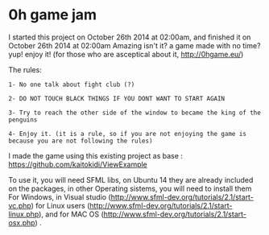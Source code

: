 0h game jam
===========

I started this project on October 26th 2014 at 02:00am, and finished it on October 26th 2014 at 02:00am
Amazing isn't it? a game made with no time? yup! enjoy it!
(for those who are asceptical about it, http://0hgame.eu/)


The rules: 

	1- No one talk about fight club (?)

	2- DO NOT TOUCH BLACK THINGS IF YOU DONT WANT TO START AGAIN

	3- Try to reach the other side of the window to became the king of the penguins

	4- Enjoy it. (it is a rule, so if you are not enjoying the game is because you are not following the rules)


I made the game using this existing project as base : https://github.com/kaitokidi/ViewExample

To use it, you will need SFML libs, on Ubuntu 14 they are already included on the packages, in other Operating sistems, you will need to install them
For Windows, in Visual studio (http://www.sfml-dev.org/tutorials/2.1/start-vc.php) 
for Linux users (http://www.sfml-dev.org/tutorials/2.1/start-linux.php), and for MAC OS (http://www.sfml-dev.org/tutorials/2.1/start-osx.php) .
